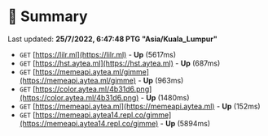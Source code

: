 # 📖 Summary
Last updated: **25/7/2022, 6:47:48 PTG "Asia/Kuala_Lumpur"**

- `GET` [https://lilr.ml](https://lilr.ml) - **Up** (5617ms)
- `GET` [https://hst.aytea.ml](https://hst.aytea.ml) - **Up** (687ms)
- `GET` [https://memeapi.aytea.ml/gimme](https://memeapi.aytea.ml/gimme) - **Up** (963ms)
- `GET` [https://color.aytea.ml/4b31d6.png](https://color.aytea.ml/4b31d6.png) - **Up** (1480ms)
- `GET` [https://memeapi.aytea.ml](https://memeapi.aytea.ml) - **Up** (152ms)
- `GET` [https://memeapi.aytea14.repl.co/gimme](https://memeapi.aytea14.repl.co/gimme) - **Up** (5894ms)
